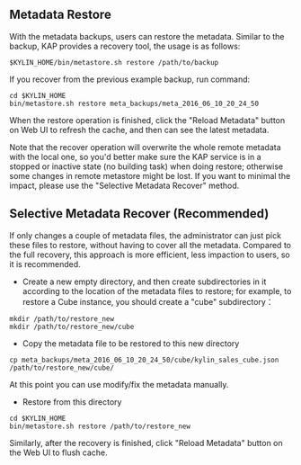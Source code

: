 ## Metadata Restore

With the metadata backups, users can restore the metadata. Similar to the backup, KAP provides a  recovery tool, the usage is as follows:

```
$KYLIN_HOME/bin/metastore.sh restore /path/to/backup
```
If you recover from the previous example backup, run command:
```
cd $KYLIN_HOME
bin/metastore.sh restore meta_backups/meta_2016_06_10_20_24_50
```
When the restore operation is finished, click the "Reload Metadata" button on Web UI to refresh the cache, and then can see the latest metadata.

Note that the recover operation will overwrite the whole remote metadata with the local one, so you'd better make sure the KAP service is in a stopped or inactive state (no building task) when doing restore; otherwise some changes in remote metastore might be lost. If you want to minimal the impact, please use the "Selective Metadata Recover" method.

## Selective Metadata Recover (Recommended)

If only changes a couple of metadata files, the administrator can just pick these files to restore, without having to cover all the metadata. Compared to the full recovery, this approach is more efficient, less impaction to users, so it is recommended.

* Create a new empty directory, and then create subdirectories in it according to the location of the metadata files to restore; for example, to restore a Cube instance, you should create a "cube" subdirectory：

```
mkdir /path/to/restore_new
mkdir /path/to/restore_new/cube

```

* Copy the metadata file to be restored to this new directory

```
cp meta_backups/meta_2016_06_10_20_24_50/cube/kylin_sales_cube.json /path/to/restore_new/cube/

```

At this point you can use modify/fix the metadata manually.

* Restore from this directory

```
cd $KYLIN_HOME
bin/metastore.sh restore /path/to/restore_new
```

Similarly, after the recovery is finished, click "Reload Metadata" button on the Web UI to flush cache.
